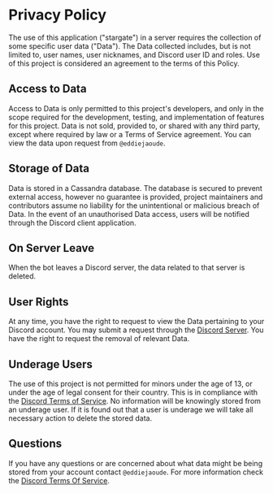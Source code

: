 # Privacy Policy

The use of this application ("stargate") in a server requires the collection of some specific user data ("Data"). The Data collected includes, but is not limited to, user names, user nicknames, and Discord user ID and roles. Use of this project is considered an agreement to the terms of this Policy. 

## Access to Data

Access to Data is only permitted to this project's developers, and only in the scope required for the development, testing, and implementation of features for this project. Data is not sold, provided to, or shared with any third party, except where required by law or a Terms of Service agreement. You can view the data upon request from `@eddiejaoude`.

## Storage of Data

Data is stored in a Cassandra database. The database is secured to prevent external access, however no guarantee is provided, project maintainers and contributors  assume no liability for the unintentional or malicious breach of Data. In the event of an unauthorised Data access, users will be notified through the Discord client application.

## On Server Leave

When the bot leaves a Discord server, the data related to that server is deleted.

## User Rights

At any time, you have the right to request to view the Data pertaining to your Discord account. You may submit a request through the [Discord Server](http://chat.eddiehub.com). You have the right to request the removal of relevant Data.

## Underage Users

The use of this project is not permitted for minors under the age of 13, or under the age of legal consent for their country. This is in compliance with the [Discord Terms of Service](https://discord.com/terms). No information will be knowingly stored from an underage user. If it is found out that a user is underage we will take all necessary action to delete the stored data.

## Questions

If you have any questions or are concerned about what data might be being stored from your account contact `@eddiejaoude`. For more information check the [Discord Terms Of Service](https://discord.com/terms).
